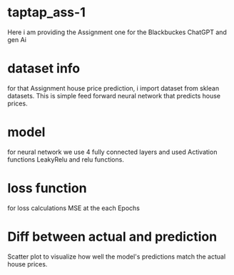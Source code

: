 # taptap_ass-1
Here i am providing the Assignment one for the Blackbuckes ChatGPT and gen Ai

# dataset info
for that Assignment house price prediction, i import dataset from sklean datasets. This is simple feed forward neural network that predicts house prices.

# model
for neural network we use 4 fully connected layers and used Activation functions LeakyRelu and relu functions.

# loss function
for loss calculations MSE at the each Epochs

# Diff between actual and prediction
Scatter plot to visualize how well the model's predictions match the actual house prices.
